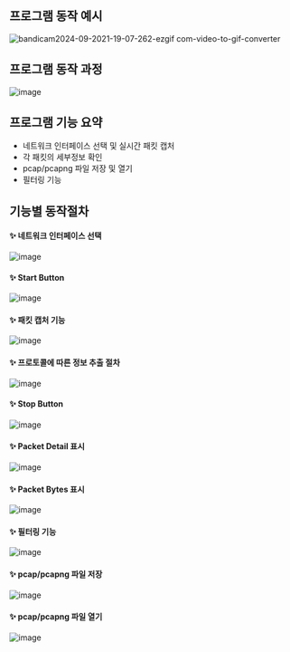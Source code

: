 ## 프로그램 동작 예시
![bandicam2024-09-2021-19-07-262-ezgif com-video-to-gif-converter](https://github.com/user-attachments/assets/06c4e94c-4de2-4139-b912-f7c10bcc1502)


## 프로그램 동작 과정
![image](https://github.com/user-attachments/assets/2d58b7f0-3c42-4562-8e25-3621cf1c9e31)


## 프로그램 기능 요약
- 네트워크 인터페이스 선택 및 실시간 패킷 캡처
- 각 패킷의 세부정보 확인
- pcap/pcapng 파일 저장 및 열기
- 필터링 기능


## 기능별 동작절차
<h4>✨ 네트워크 인터페이스 선택  </h4>

![image](https://github.com/user-attachments/assets/6e149079-179e-46a4-a6ad-1caabe3f1b79)


<h4>✨ Start Button  </h4>

![image](https://github.com/user-attachments/assets/b00861e2-b73f-4062-b2bb-5950482ce55f)


<h4>✨ 패킷 캡처 기능  </h4>

![image](https://github.com/user-attachments/assets/9ef09404-b178-4910-bc58-e88775db2324)

<h4>✨ 프로토콜에 따른 정보 추출 절차  </h4>

![image](https://github.com/user-attachments/assets/c9bc736e-9225-4c40-84b1-b6df6c50c9e4)

<h4>✨ Stop Button  </h4>

![image](https://github.com/user-attachments/assets/c5d82b4a-cbdf-43fa-8b09-3ea0d86bb821)

<h4>✨ Packet Detail 표시  </h4>

![image](https://github.com/user-attachments/assets/ebc262aa-6265-4672-93fd-badd22fd276f)


<h4>✨ Packet Bytes 표시  </h4>

![image](https://github.com/user-attachments/assets/e65aa7fe-df79-4fcd-9b51-510492e7a725)

<h4>✨ 필터링 기능  </h4>

![image](https://github.com/user-attachments/assets/7e4f9d26-92e6-4589-9c22-444b82358361)

<h4>✨ pcap/pcapng 파일 저장  </h4>

![image](https://github.com/user-attachments/assets/9491d556-71f1-4dcf-a044-da901a5d1712)

<h4>✨ pcap/pcapng 파일 열기  </h4>

![image](https://github.com/user-attachments/assets/ae5d5c33-9ca2-4d8f-8b1c-d2e62c9963cf)
